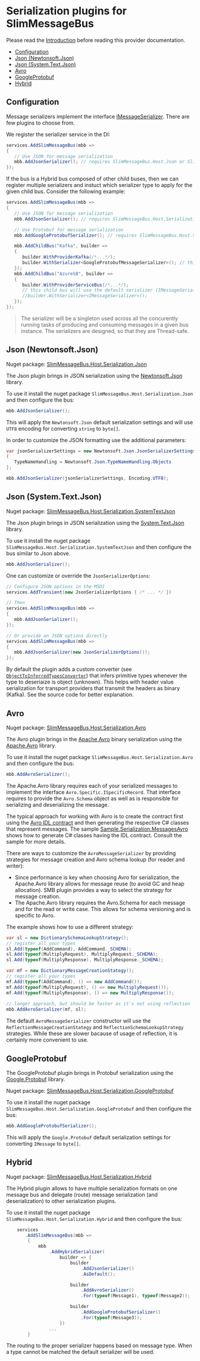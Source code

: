 # Serialization plugins for SlimMessageBus <!-- omit in toc -->

Please read the [Introduction](intro.md) before reading this provider documentation.

- [Configuration](#configuration)
- [Json (Newtonsoft.Json)](#json-newtonsoftjson)
- [Json (System.Text.Json)](#json-systemtextjson)
- [Avro](#avro)
- [GoogleProtobuf](#googleprotobuf)
- [Hybrid](#hybrid)

## Configuration

Message serializers implement the interface [IMessageSerializer](../src/SlimMessageBus.Host.Serialization/IMessageSerializer.cs).
There are few plugins to choose from.

We register the serializer service in the DI:

```cs
services.AddSlimMessageBus(mbb => 
{
   // Use JSON for message serialization
   mbb.AddJsonSerializer(); // requires SlimMessageBus.Host.Json or SlimMessageBus.Host.SystemTextJson package
});
```

If the bus is a Hybrid bus composed of other child buses, then we can register multiple serializers and instuct which serializer type to apply for the given child bus.
Consider the following example:

```cs
services.AddSlimMessageBus(mbb => 
{
   // Use JSON for message serialization
   mbb.AddJsonSerializer(); // requires SlimMessageBus.Host.Serialization.Json or SlimMessageBus.Host.Serialization.SystemTextJson package

   // Use Protobuf for message serialization
   mbb.AddGoogleProtobufSerializer(); // requires SlimMessageBus.Host.Serialization.GoogleProtobuf package

   mbb.AddChildBus("Kafka", builder =>
   {
      builder.WithProviderKafka(/*...*/);
      builder.WithSerializer<GoogleProtobufMessageSerializer>(); // this child bus will use a specific serializer
   });
   mbb.AddChildBus("AzureSB", builder =>
   {
      builder.WithProviderServiceBus(/*...*/);
      // this child bus will use the default serializer (IMessageSerializer) - which is the first one registered in DI (here Json)
      //builder.WithSerializer<IMessageSerializer>();
   });
});
```

> The serializer will be a singleton used across all the concurently running tasks of producing and consuming messages in a given bus instance. The serializers are designed, so that they are Thread-safe.

## Json (Newtonsoft.Json)

Nuget package: [SlimMessageBus.Host.Serialization.Json](https://www.nuget.org/packages/SlimMessageBus.Host.Serialization.Json)

The Json plugin brings in JSON serialization using the [Newtonsoft.Json](https://www.nuget.org/packages/Newtonsoft.Json) library.

To use it install the nuget package `SlimMessageBus.Host.Serialization.Json` and then configure the bus:

```cs
mbb.AddJsonSerializer();
```

This will apply the `Newtonsoft.Json` default serialization settings and will use `UTF8` encoding for converting `string` to `byte[]`.

In order to customize the JSON formatting use the additional parameters:

```cs
var jsonSerializerSettings = new Newtonsoft.Json.JsonSerializerSettings
{
   TypeNameHandling = Newtonsoft.Json.TypeNameHandling.Objects
};

mbb.AddJsonSerializer(jsonSerializerSettings, Encoding.UTF8);
```

## Json (System.Text.Json)

Nuget package: [SlimMessageBus.Host.Serialization.SystemTextJson](https://www.nuget.org/packages/SlimMessageBus.Host.Serialization.SystemTextJson)

The Json plugin brings in JSON serialization using the [System.Text.Json](https://www.nuget.org/packages/System.Text.Json) library.

To use it install the nuget package `SlimMessageBus.Host.Serialization.SystemTextJson` and then configure the bus similar to Json above.

```cs
mbb.AddJsonSerializer();
```

One can customize or override the `JsonSerializerOptions`:

```cs
// Configure JSON options in the MSDI
services.AddTransient(new JsonSerializerOptions { /* ... */ })

// Then
services.AddSlimMessageBus(mbb => 
{
   mbb.AddJsonSerializer();   
});

// Or provide an JSON options directly
services.AddSlimMessageBus(mbb => 
{
   mbb.AddJsonSerializer(new JsonSerializerOptions());   
});
```

By default the plugin adds a custom converter (see [`ObjectToInferredTypesConverter`](../src/SlimMessageBus.Host.Serialization.SystemTextJson/ObjectToInferredTypesConverter.cs)) that infers primitive types whenever the type to deseriaize is object (unknown). This helps with header value serialization for transport providers that transmit the headers as binary (Kafka). See the source code for better explanation.

## Avro

Nuget package: [SlimMessageBus.Host.Serialization.Avro](https://www.nuget.org/packages/SlimMessageBus.Host.Serialization.Avro)

The Avro plugin brings in the [Apache Avro](https://avro.apache.org/) binary serialization using the [Apache.Avro](https://www.nuget.org/packages/Apache.Avro/) library.

To use it install the nuget package `SlimMessageBus.Host.Serialization.Avro` and then configure the bus:

```cs
mbb.AddAvroSerializer();
```

The Apache.Avro library requires each of your serialized messages to implement the interface `Avro.Specific.ISpecificRecord`. That interface requires to provide the `Avro.Schema` object as well as is responsible for serializing and deserializing the message.

The typical approach for working with Avro is to create the contract first using the [Avro IDL contract](https://avro.apache.org/docs/current/idl.html) and then generating the respective C# classes that represent messages. The sample [Sample.Serialization.MessagesAvro](../src/Samples/Sample.Serialization.MessagesAvro) shows how to generate C# classes having the IDL contract. Consult the sample for more details.

There are ways to customize the `AvroMessageSerializer` by providing strategies for message creation and Avro schema lookup (for reader and writer):

- Since performance is key when choosing Avro for serialization, the Apache.Avro library allows for message reuse (to avoid GC and heap allocation). SMB plugin provides a way to select the strategy for message creation.
- The Apache.Avro library requires the Avro.Schema for each message and for the read or write case. This allows for schema versioning and is specific to Avro.

The example shows how to use a different strategy:

```cs
var sl = new DictionarySchemaLookupStrategy();
// register all your types
sl.Add(typeof(AddCommand), AddCommand._SCHEMA);
sl.Add(typeof(MultiplyRequest), MultiplyRequest._SCHEMA);
sl.Add(typeof(MultiplyResponse), MultiplyResponse._SCHEMA);

var mf = new DictionaryMessageCreationStategy();
// register all your types
mf.Add(typeof(AddCommand), () => new AddCommand());
mf.Add(typeof(MultiplyRequest), () => new MultiplyRequest());
mf.Add(typeof(MultiplyResponse), () => new MultiplyResponse());
   
// longer approach, but should be faster as it's not using reflection
mbb.AddAvroSerializer(mf, sl);
```

The default `AvroMessageSerializer` constructor will use the `ReflectionMessageCreationStategy` and `ReflectionSchemaLookupStrategy` strategies. While these are slower bacause of usage of reflection, it is certainly more convenient to use.

## GoogleProtobuf

The GoogleProtobuf plugin brings in Protobuf serialization using the [Google.Protobuf](https://www.nuget.org/packages/Google.Protobuf) library.

Nuget package: [SlimMessageBus.Host.Serialization.GoogleProtobuf](https://www.nuget.org/packages/SlimMessageBus.Host.Serialization.GoogleProtobuf)

To use it install the nuget package `SlimMessageBus.Host.Serialization.GoogleProtobuf` and then configure the bus:

```cs
mbb.AddGoogleProtobufSerializer();
```

This will apply the `Google.Protobuf` default serialization settings for converting `IMessage` to `byte[]`.

## Hybrid

Nuget package: [SlimMessageBus.Host.Serialization.Hybrid](https://www.nuget.org/packages/SlimMessageBus.Host.Serialization.Hybrid)

The Hybrid plugin allows to have multiple serialization formats on one message bus and delegate (route) message serialization (and deserialization) to other serialization plugins.

To use it install the nuget package `SlimMessageBus.Host.Serialization.Hybrid` and then configure the bus:

```cs
    services
       .AddSlimMessageBus(mbb =>
        {
            mbb
                .AddHybridSerializer(
                    builder => {
                        builder
                            .AddJsonSerializer()
                            .AsDefault();

                        builder
                            .AddAvroSerializer()
                            .For(typeof(Message1), typeof(Message2));

                        builder
                            .AddGoogleProtobufSerializer()
                            .For(typeof(Message3));
                    })
                ...
        } 
```

The routing to the proper serializer happens based on message type. When a type cannot be matched the default serializer will be used.
